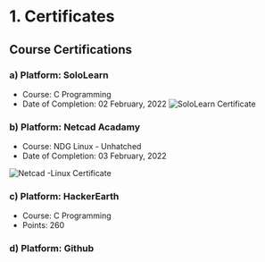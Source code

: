 # 1. Certificates
## Course Certifications
### a) Platform: SoloLearn
* Course: C Programming 
* Date of Completion: 02 February, 2022
 ![SoloLearn Certificate](https://github.com/LTTS_Github/M1_OnlineCalendar_App/blob/0_Certificates/SoloLearn_Certificate.png)

### b) Platform: Netcad Acadamy
 * Course: NDG Linux - Unhatched 
 * Date of Completion: 03 February, 2022

 ![Netcad -Linux Certificate](https://github.com/LTTS_Github/M1_OnlineCalendar_App/blob/0_Certificates/netcad.png)

### c) Platform: HackerEarth
* Course: C Programming 
* Points: 260

### d) Platform: Github 
